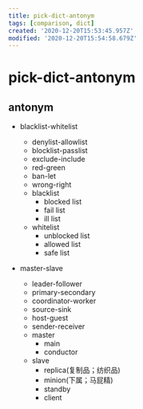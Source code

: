 ```yaml
---
title: pick-dict-antonym
tags: [comparison, dict]
created: '2020-12-20T15:53:45.957Z'
modified: '2020-12-20T15:54:58.679Z'
---
```


# pick-dict-antonym

## antonym

- blacklist-whitelist
  - denylist-allowlist
  - blocklist-passlist
  - exclude-include
  - red-green
  - ban-let
  - wrong-right
  - blacklist
    - blocked list
    - fail list
    - ill list
  - whitelist
    - unblocked list
    - allowed list
    - safe list

- master-slave
  - leader-follower
  - primary-secondary
  - coordinator-worker
  - source-sink
  - host-guest
  - sender-receiver
  - master
    - main
    - conductor
  - slave
    - replica(复制品；纺织品)
    - minion(下属；马屁精)
    - standby
    - client

